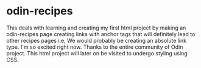 # odin-recipes
This deals with learning and creating my first html project by making an odin-recipes page creating links with anchor tags that will definitely lead to other recipes pages i.e, We would probably be creating an absolute link type. I'm so excited right now. Thanks to the entire community of Odin project. This html project will later on be visited to undergo styling using CSS.